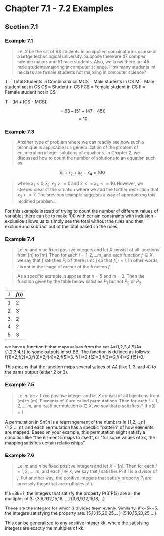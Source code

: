 # Chapter 7.1 - 7.2 Examples

## Section 7.1

### Example 7.1

> Let $X$ be the set of $63$ students in an applied combinatorics course at a lartge technological university. Suppose there are $47$ compter science majors and $51$ male students. Also, we know there are $45$ male students majoring in computer science. How many students int he class are female students not majoring in computer science?

T = Total Students in Combinatorics
MCS = Male students in CS
M = Male student not in CS
CS = Student in CS
FCS = Female student in CS
F = Female student not in CS

T - (M + (CS - MCS))

$$= 63 - (51 + (47 - 45))$$
$$= 10$$

### Example 7.3

> Another type of problem where we can readily see how such a technique is applicable is a generalization of the problem of enumerating integer solutions of equations. In Chapter 2, we discussed how to count the number of solutions to an equation such as

$$x_1 + x_2 + x_3 + x_4 = 100$$

> where $x_1 < 0, x_2, x_3 >= 0$ and $2 <= x_4 <= 10$. However, we steered clear of the situation where we add the further restriction that $x_3 <= 7$. The previous example suggests a way of approaching this modified problem...

For this example instead of trying to count the number of different values of variables there can be to make 100 with certain constraints with inclusion - exclusion allows us to simply see the total without the rules and then exclude and subtract out of the total based on the rules.

### Example 7.4

> Let $m$ and $n$ be fixed positive integers and let $X$ consist of all functions from $[n]$ to $[m]$. Then for each $i = 1,2,...m$, and each function $f \in X$, we say that $f$ satisfies $P_i$ oif there is no $j$ so that $f(j) = i$. In other words, $i$ is not in the image of output of the funciton $f$.

> As a specific example, suppose that $n=5$ and $m=3$. Then the function given by the table below satisfies $P_1$ but not $P_2$ or $P_3$.

|$i$|$f(i)$|
|---|---|
|1|2|
|2|3|
|3|2|
|4|2|
|5|3|

we have a function ff that maps values from the set A={1,2,3,4,5}A={1,2,3,4,5} to some outputs in set BB. The function is defined as follows:
f(1)=2,f(2)=3,f(3)=2,f(4)=2,f(5)=3.
f(1)=2,f(2)=3,f(3)=2,f(4)=2,f(5)=3.

This means that the function maps several values of AA (like 1, 3, and 4) to the same output (either 2 or 3).




### Example 7.5

> Let $m$ be a fixed positive integer and let $X$ consist of all bijections from $[m]$ to $[m]$. Elements of $X$ are called permutations. Then for each $i = 1,2,...,m$, and each permutation $\sigma \in X$, we say that $\sigma$ satisfies $P_i$ if $\sigma (i) = i$.

A permutation in SnSn​ is a rearrangement of the numbers in {1,2,…,n}{1,2,…,n}, and each permutation has a specific "pattern" of how elements are mapped. Based on your example, this permutation might satisfy a condition like "the element 5 maps to itself", or "for some values of xx, the mapping satisfies certain relationships".



### Example 7.6

> Let $m$ and $n$ be fixed positive integers and let $X = [n]$. Then for each $i = 1,2,...,m$, and each $j \in X$, we say that $j$ satisfies $P_i$ if $i$ is a divisor of $j$. Put another way, the positive integers that satisfy property $P_i$ are precisely those that are multiples of $i$.

If k=3k=3, the integers that satisfy the property P(3)P(3) are all the multiples of 3:
{3,6,9,12,15,18,… }
{3,6,9,12,15,18,…}

These are the integers for which 3 divides them evenly. Similarly, if k=5k=5, the integers satisfying the property are:
{5,10,15,20,25,… }
{5,10,15,20,25,…}

This can be generalized to any positive integer kk, where the satisfying integers are exactly the multiples of kk.
